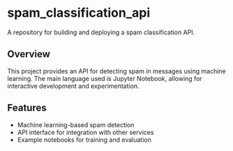 # spam_classification_api

A repository for building and deploying a spam classification API.

## Overview

This project provides an API for detecting spam in messages using machine learning. The main language used is Jupyter Notebook, allowing for interactive development and experimentation.

## Features

- Machine learning-based spam detection
- API interface for integration with other services
- Example notebooks for training and evaluation
